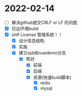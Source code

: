 # 2022-02-14
 - [ ] 解决github提交CRLF or LF 的问题
 - [x] 日达环境build
 - [x] shtf License 管理系统！！
   - [x] 设计信息结构
   - [x] 实施
   - [x] 建立spb和vuedemo分支
     - [x] 核对
       - [x] 前端
       - [x] 后端
       - [x] 资源(快速build脚本)
         - [x] redis
         - [x] mysql